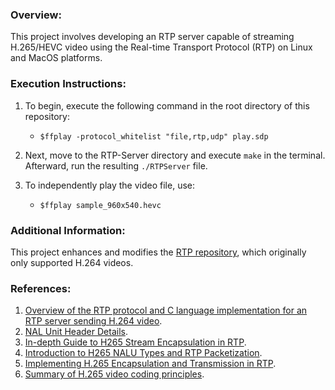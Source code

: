 
### Overview:

This project involves developing an RTP server capable of streaming H.265/HEVC video using the Real-time Transport Protocol (RTP) on Linux and MacOS platforms.

### Execution Instructions:

1. To begin, execute the following command in the root directory of this repository:
   - `$ffplay -protocol_whitelist "file,rtp,udp" play.sdp`

2. Next, move to the RTP-Server directory and execute `make` in the terminal. Afterward, run the resulting `./RTPServer` file.

3. To independently play the video file, use:
   - `$ffplay sample_960x540.hevc`

### Additional Information:

This project enhances and modifies the [RTP repository](https://github.com/lmshao/RTP), which originally only supported H.264 videos.

### References:

1. [Overview of the RTP protocol and C language implementation for an RTP server sending H.264 video](https://blog.csdn.net/shaosunrise/article/details/80374523).
2. [NAL Unit Header Details](https://datatracker.ietf.org/doc/html/rfc7798#section-1.1.4).
3. [In-depth Guide to H265 Stream Encapsulation in RTP](https://blog.csdn.net/m0_60259116/article/details/126627095).
4. [Introduction to H265 NALU Types and RTP Packetization](https://blog.csdn.net/qq_41681715/article/details/112408011).
5. [Implementing H.265 Encapsulation and Transmission in RTP](https://blog.csdn.net/m0_60259116/article/details/124889465).
6. [Summary of H.265 video coding principles](https://blog.csdn.net/weixin_43254989/article/details/122455867).
